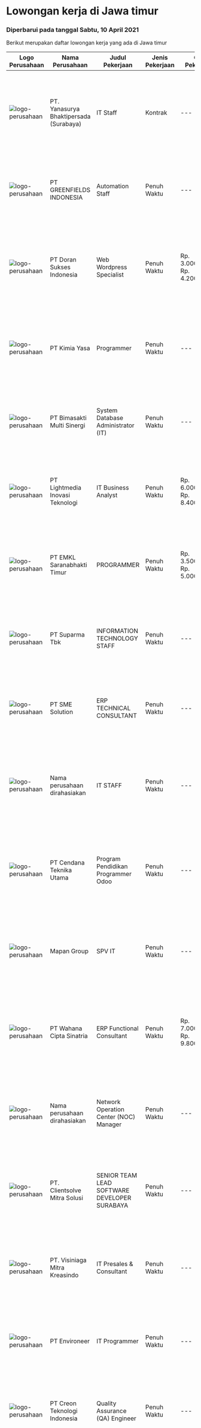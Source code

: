 
  # Lowongan kerja di Jawa timur

  ### Diperbarui pada tanggal Sabtu, 10 April 2021

  Berikut merupakan daftar lowongan kerja yang ada di Jawa timur

  |Logo Perusahaan | Nama Perusahaan | Judul Pekerjaan | Jenis Pekerjaan | Gaji Pekerjaan | Lokasi | Deskripsi | Tanggal diunggah | Pranala |
  | -------------- | --------------- | --------------- | --------- | --------- | -------------- | ------- | ----------- | ----------- |
  |![logo-perusahaan](https://image-service-cdn.seek.com.au/7bc019dafec952177a63b5ffb17a8a8aa914720c/ee4dce1061f3f616224767ad58cb2fc751b8d2dc)|PT. Yanasurya Bhaktipersada (Surabaya)|IT Staff|Kontrak|---|Sidoarjo|Tugas: Memenuhi kebutuhan manajemen dalam pembuatan dan pengembangan program dengan mempertimbangkan kemudahan penggunanya (user friendly) Maintenance...|Sabtu, 10 April 2021|https://www.jobstreet.co.id/id/job/it-staff-3503423?token=0~3db1cdf3-4627-4489-9ce3-66040a5db735&sectionRank=1&jobId=jobstreet-id-job-3503423|
|![logo-perusahaan](https://image-service-cdn.seek.com.au/60c357399ef38bacaa9c53881fe8f28eb77cf89c/ee4dce1061f3f616224767ad58cb2fc751b8d2dc)|PT GREENFIELDS INDONESIA|Automation Staff|Penuh Waktu|---|Malang|Job Description of Automation Staff : Manage system provider vendor for MES and Industrial IoT Develop and propose digitalization roadmap Manage...|Jumat, 09 April 2021|https://www.jobstreet.co.id/id/job/automation-staff-3502460?token=0~3db1cdf3-4627-4489-9ce3-66040a5db735&sectionRank=2&jobId=jobstreet-id-job-3502460|
|![logo-perusahaan](https://image-service-cdn.seek.com.au/340802554fd1bac21010fc4cfe16269f86c52368/ee4dce1061f3f616224767ad58cb2fc751b8d2dc)|PT Doran Sukses Indonesia|Web Wordpress Specialist|Penuh Waktu|Rp. 3.000.000-Rp. 4.200.000|Surabaya|PERHATIAN !!CANTUMKAN LINK PORTFOLIO WORDPRESS ANDA PADA KOLOM "MENGAPA MEREKRUT SAYA"Melakukan pemeliharaan Web perusahaan berbasis...|Jumat, 09 April 2021|https://www.jobstreet.co.id/id/job/web-wordpress-specialist-3496104?token=0~3db1cdf3-4627-4489-9ce3-66040a5db735&sectionRank=3&jobId=jobstreet-id-job-3496104|
|![logo-perusahaan](https://us.123rf.com/450wm/pavelstasevich/pavelstasevich1811/pavelstasevich181101027/112815900-stock-vector-no-image-available-icon-flat-vector.jpg?ver=6)|PT Kimia Yasa|Programmer|Penuh Waktu|---|Surabaya|Bertanggung jawab dalam pemenuhan kebutuhan program perusahaan sesuai target yang ditentukanKualifikasi :1. Menguasai bahasa pemrograman PHP2....|Jumat, 09 April 2021|https://www.jobstreet.co.id/id/job/programmer-3503210?token=0~3db1cdf3-4627-4489-9ce3-66040a5db735&sectionRank=4&jobId=jobstreet-id-job-3503210|
|![logo-perusahaan](https://image-service-cdn.seek.com.au/aef4e7e18f9d58d016e052ddd1fa738ea34d653c/ee4dce1061f3f616224767ad58cb2fc751b8d2dc)|PT Bimasakti Multi Sinergi|System Database Administrator (IT)|Penuh Waktu|---|Sidoarjo|Managing optimal installation and configuration of RDBMS and NoSQL database like Percona Xtradb Cluster, MySQL, Postgres, Mongodb, and ProxySQL...|Kamis, 08 April 2021|https://www.jobstreet.co.id/id/job/system-database-administrator-it-3502084?token=0~3db1cdf3-4627-4489-9ce3-66040a5db735&sectionRank=5&jobId=jobstreet-id-job-3502084|
|![logo-perusahaan](https://image-service-cdn.seek.com.au/e6f28b5f379a1eb1827750795879acbf69f6bc55/ee4dce1061f3f616224767ad58cb2fc751b8d2dc)|PT Lightmedia Inovasi Teknologi|IT Business Analyst|Penuh Waktu|Rp. 6.000.000-Rp. 8.400.000|Jawa Timur|Hallo, kami PT Lightmedia Inovasi Teknologi sedang mencari Business Analyst. Pekerjaan full time remote, yang artinya bisa dari rumah. Ini posisi...|Kamis, 08 April 2021|https://www.jobstreet.co.id/id/job/it-business-analyst-3501524?token=0~3db1cdf3-4627-4489-9ce3-66040a5db735&sectionRank=6&jobId=jobstreet-id-job-3501524|
|![logo-perusahaan](https://image-service-cdn.seek.com.au/81cbcf521f436584378b14c393ce92c17f5a6377/ee4dce1061f3f616224767ad58cb2fc751b8d2dc)|PT EMKL Saranabhakti Timur|PROGRAMMER|Penuh Waktu|Rp. 3.500.000-Rp. 5.000.000|Surabaya|1. Maksimal 30 tahun.2. Pendidikan minimal D3 Teknik Komputer, Ilmu  Komputer/ Teknologi Informasi, atau yang setara.3. Pengalaman programmer minimal...|Kamis, 08 April 2021|https://www.jobstreet.co.id/id/job/programmer-3489943?token=0~3db1cdf3-4627-4489-9ce3-66040a5db735&sectionRank=7&jobId=jobstreet-id-job-3489943|
|![logo-perusahaan](https://image-service-cdn.seek.com.au/39c0f68e64930cfb19f0bdcd83b18e0549d1858c/ee4dce1061f3f616224767ad58cb2fc751b8d2dc)|PT Suparma Tbk|INFORMATION TECHNOLOGY STAFF|Penuh Waktu|---|Surabaya|Ability to use the VB.Net and Oracle programming Able to do any desktop / mobile/ web programming Have a Bachelor degree in computer science /...|Jumat, 09 April 2021|https://www.jobstreet.co.id/id/job/information-technology-staff-3503133?token=0~3db1cdf3-4627-4489-9ce3-66040a5db735&sectionRank=8&jobId=jobstreet-id-job-3503133|
|![logo-perusahaan](https://image-service-cdn.seek.com.au/92e35e006208efd724069a06aa96b2244e64c34e/ee4dce1061f3f616224767ad58cb2fc751b8d2dc)|PT SME Solution|ERP TECHNICAL CONSULTANT|Penuh Waktu|---|Jawa Timur|REQUIREMENT : Will be based in Jakarta (JKT), Semarang (SMG), or Surabaya (SBY) depend on applicant home base Bachelor Degree (S1) from reputable...|Jumat, 09 April 2021|https://www.jobstreet.co.id/id/job/erp-technical-consultant-3495718?token=0~3db1cdf3-4627-4489-9ce3-66040a5db735&sectionRank=9&jobId=jobstreet-id-job-3495718|
|![logo-perusahaan](https://us.123rf.com/450wm/pavelstasevich/pavelstasevich1811/pavelstasevich181101027/112815900-stock-vector-no-image-available-icon-flat-vector.jpg?ver=6)|Nama perusahaan dirahasiakan|IT STAFF|Penuh Waktu|---|Jawa Timur|Pendidikan minimal S1 segala jurusan Untuk posisi programmer harus memiliki pengetahuan mengenai PHP dan bahasa pemrograman lainnya Untuk posisi IT...|Rabu, 07 April 2021|https://www.jobstreet.co.id/id/job/it-staff-3501117?token=0~3db1cdf3-4627-4489-9ce3-66040a5db735&sectionRank=10&jobId=jobstreet-id-job-3501117|
|![logo-perusahaan](https://image-service-cdn.seek.com.au/37644326792c6a6ce79f93836da6ed79890903c1/ee4dce1061f3f616224767ad58cb2fc751b8d2dc)|PT Cendana Teknika Utama|Program Pendidikan Programmer Odoo|Penuh Waktu|---|Malang|Odoo adalah Aplikasi ERP (Enterprise Resource Planning: CRM-Sale-Purchase-Inventory-Manufacture-Accounting-Asset-HR-Payroll etc). Odoo...|Jumat, 09 April 2021|https://www.jobstreet.co.id/id/job/program-pendidikan-programmer-odoo-3494742?token=0~3db1cdf3-4627-4489-9ce3-66040a5db735&sectionRank=11&jobId=jobstreet-id-job-3494742|
|![logo-perusahaan](https://image-service-cdn.seek.com.au/dd90a042240a6f6ffe4afa60ecb566bc2b774974/ee4dce1061f3f616224767ad58cb2fc751b8d2dc)|Mapan Group|SPV IT|Penuh Waktu|---|Surabaya|Kualifikasi :Minimal S1 SI/TIMenguasai Database Engine (SQL Server, Postgre, MongoDB, MySQL, MariaDB)Menguasai penggunaan proses diagram Flowchart,ERD...|Kamis, 08 April 2021|https://www.jobstreet.co.id/id/job/spv-it-3494564?token=0~3db1cdf3-4627-4489-9ce3-66040a5db735&sectionRank=12&jobId=jobstreet-id-job-3494564|
|![logo-perusahaan](https://image-service-cdn.seek.com.au/d33bafa4d937481bf57567e184beddd08a2f76ea/ee4dce1061f3f616224767ad58cb2fc751b8d2dc)|PT Wahana Cipta Sinatria|ERP Functional Consultant|Penuh Waktu|Rp. 7.000.000-Rp. 9.800.000|Surabaya|Requirements: Experienced in Microsoft AX 2012/D365 in module Production Experienced in Microsoft AX 2012/D365 in module Finance Able to join As Soon...|Jumat, 09 April 2021|https://www.jobstreet.co.id/id/job/erp-functional-consultant-3495577?token=0~3db1cdf3-4627-4489-9ce3-66040a5db735&sectionRank=13&jobId=jobstreet-id-job-3495577|
|![logo-perusahaan](https://us.123rf.com/450wm/pavelstasevich/pavelstasevich1811/pavelstasevich181101027/112815900-stock-vector-no-image-available-icon-flat-vector.jpg?ver=6)|Nama perusahaan dirahasiakan|Network Operation Center (NOC) Manager|Penuh Waktu|---|Surabaya|We are looking for an experienced NOC Manager with a proven track record of leading and developing the Network Operation Center function for an...|Kamis, 08 April 2021|https://www.jobstreet.co.id/id/job/network-operation-center-noc-manager-3494023?token=0~3db1cdf3-4627-4489-9ce3-66040a5db735&sectionRank=14&jobId=jobstreet-id-job-3494023|
|![logo-perusahaan](https://image-service-cdn.seek.com.au/cd610ff74f6b14e9edca03718ad697fccc961520/ee4dce1061f3f616224767ad58cb2fc751b8d2dc)|PT. Clientsolve Mitra Solusi|SENIOR  TEAM LEAD  SOFTWARE  DEVELOPER SURABAYA|Penuh Waktu|---|Surabaya|Job Description: Managing the delivery of multiple complex simultaneous system development projects from design through to release. Working closely...|Kamis, 08 April 2021|https://www.jobstreet.co.id/id/job/senior-team-lead-software-developer-surabaya-3489162?token=0~3db1cdf3-4627-4489-9ce3-66040a5db735&sectionRank=15&jobId=jobstreet-id-job-3489162|
|![logo-perusahaan](https://image-service-cdn.seek.com.au/71c053478ea696c9b63573b12aa45c3f5efe590c/ee4dce1061f3f616224767ad58cb2fc751b8d2dc)|PT. Visiniaga Mitra Kreasindo|IT Presales & Consultant|Penuh Waktu|---|Surabaya|Job Spek:Bertanggung jawab atas aktivitas pra-penjualan mulai dari concept, proof of concept, perancangan / desain, boq penawaran, sampai order...|Rabu, 07 April 2021|https://www.jobstreet.co.id/id/job/it-presales-consultant-3493832?token=0~3db1cdf3-4627-4489-9ce3-66040a5db735&sectionRank=16&jobId=jobstreet-id-job-3493832|
|![logo-perusahaan](https://image-service-cdn.seek.com.au/c44c2652c8a18e1c18cbfbb1707a3c2560df51f8/ee4dce1061f3f616224767ad58cb2fc751b8d2dc)|PT Environeer|IT Programmer|Penuh Waktu|---|Surabaya|Responsibilities: Programming WEB based CAD System Planning &amp; reporting progress Requirement : Max 30 years old Min 3 years experience in related...|Jumat, 09 April 2021|https://www.jobstreet.co.id/id/job/it-programmer-3495757?token=0~3db1cdf3-4627-4489-9ce3-66040a5db735&sectionRank=17&jobId=jobstreet-id-job-3495757|
|![logo-perusahaan](https://image-service-cdn.seek.com.au/78901259d4decf231e925fe499347bc599591a6f/ee4dce1061f3f616224767ad58cb2fc751b8d2dc)|PT Creon Teknologi Indonesia|Quality Assurance (QA) Engineer|Penuh Waktu|---|Surabaya|Job Responsibilities: Software testing of e-Commerce and websites. Prepare and set up test framework and environment. Participate in software design...|Jumat, 09 April 2021|https://www.jobstreet.co.id/id/job/quality-assurance-qa-engineer-3502788?token=0~3db1cdf3-4627-4489-9ce3-66040a5db735&sectionRank=18&jobId=jobstreet-id-job-3502788|
|![logo-perusahaan](https://image-service-cdn.seek.com.au/78901259d4decf231e925fe499347bc599591a6f/ee4dce1061f3f616224767ad58cb2fc751b8d2dc)|PT Creon Teknologi Indonesia|C# .NET Developer|Penuh Waktu|---|Surabaya|Job Responsibilities: Involved in all phases of the software development life cycle – from requirements analysis, development, testing and...|Jumat, 09 April 2021|https://www.jobstreet.co.id/id/job/c-net-developer-3502840?token=0~3db1cdf3-4627-4489-9ce3-66040a5db735&sectionRank=19&jobId=jobstreet-id-job-3502840|
|![logo-perusahaan](https://image-service-cdn.seek.com.au/78901259d4decf231e925fe499347bc599591a6f/ee4dce1061f3f616224767ad58cb2fc751b8d2dc)|PT Creon Teknologi Indonesia|Mobile Developer|Penuh Waktu|---|Surabaya|Job Responsibilities: Design, develop, implement, and test stand-alone native mobile Android and iOS applications Develop, support and test digital...|Jumat, 09 April 2021|https://www.jobstreet.co.id/id/job/mobile-developer-3502879?token=0~3db1cdf3-4627-4489-9ce3-66040a5db735&sectionRank=20&jobId=jobstreet-id-job-3502879|
|![logo-perusahaan](https://image-service-cdn.seek.com.au/eab1ce0d3e3a2d7f2eeb2c52c779d30ec6fefd11/ee4dce1061f3f616224767ad58cb2fc751b8d2dc)|PT Magicsoft Asia Systems|Go Developer|Penuh Waktu|---|Malang|In terms of technical expertise, you'll:   Have a knowledge with Go. We only work with clean, well-tested, idiomatic code. Know all about Linux and be...|Jumat, 09 April 2021|https://www.jobstreet.co.id/id/job/go-developer-3490680?token=0~3db1cdf3-4627-4489-9ce3-66040a5db735&sectionRank=21&jobId=jobstreet-id-job-3490680|
|![logo-perusahaan](https://image-service-cdn.seek.com.au/d9a651ea2f08fb6f35c555f92280726aeb5751b3/ee4dce1061f3f616224767ad58cb2fc751b8d2dc)|Tempu Rejo|Application Engineer/ SW Developer|Penuh Waktu|---|Jember|Candidate must possess at least Bachelor's Degree in Computer Science/Information Technology or equivalent. Required language(s): Bahasa Indonesia,...|Jumat, 09 April 2021|https://www.jobstreet.co.id/id/job/application-engineer-sw-developer-3502609?token=0~3db1cdf3-4627-4489-9ce3-66040a5db735&sectionRank=22&jobId=jobstreet-id-job-3502609|
|![logo-perusahaan](https://us.123rf.com/450wm/pavelstasevich/pavelstasevich1811/pavelstasevich181101027/112815900-stock-vector-no-image-available-icon-flat-vector.jpg?ver=6)|Nama perusahaan dirahasiakan|Lead Software Engineer|Penuh Waktu|Rp. 17.000.000-Rp. 23.800.000|Jawa Timur|We are assembling a team. We are seeking for talented programmers to develop a b2b solution for a new project. Ideal candidates would be engineers...|Jumat, 09 April 2021|https://www.jobstreet.co.id/id/job/lead-software-engineer-3502452?token=0~3db1cdf3-4627-4489-9ce3-66040a5db735&sectionRank=23&jobId=jobstreet-id-job-3502452|
|![logo-perusahaan](https://image-service-cdn.seek.com.au/3f66afd60fced1fa945085b84065eb5257610930/ee4dce1061f3f616224767ad58cb2fc751b8d2dc)|PT Adikriya Intisusatya|Android Programmer|Paruh Waktu|---|Surabaya|Menguasai pemrograman Android native java / kotlin Menguasai pemrograman hybrid (react, ionic, atau flutter) adalah nilai plus Memahami konsep dasar...|Rabu, 07 April 2021|https://www.jobstreet.co.id/id/job/android-programmer-3500608?token=0~3db1cdf3-4627-4489-9ce3-66040a5db735&sectionRank=24&jobId=jobstreet-id-job-3500608|
|![logo-perusahaan](https://image-service-cdn.seek.com.au/0771bd6278fe4d4c05d77e989148a4e868d6fbac/ee4dce1061f3f616224767ad58cb2fc751b8d2dc)|PT Genesys Integrated Indonesia|Web Developer|Kontrak|---|Surabaya|We are looking for an Web Developer to create organized and integrated software. The ideal candidate should have experience about programming, possess...|Kamis, 08 April 2021|https://www.jobstreet.co.id/id/job/web-developer-3494219?token=0~3db1cdf3-4627-4489-9ce3-66040a5db735&sectionRank=25&jobId=jobstreet-id-job-3494219|
|![logo-perusahaan](https://image-service-cdn.seek.com.au/5540e9b59290cebacfff7858722d5ede593231d9/ee4dce1061f3f616224767ad58cb2fc751b8d2dc)|PT. Salam Pacific Indonesia Lines|Programmer|Penuh Waktu|---|Jawa Timur|Candidate must possess at least a Bachelor's Degree, Master's Degree / Post Graduate Degree, Computer Science/Information Technology, Engineering...|Rabu, 07 April 2021|https://www.jobstreet.co.id/id/job/programmer-3493300?token=0~3db1cdf3-4627-4489-9ce3-66040a5db735&sectionRank=26&jobId=jobstreet-id-job-3493300|
|![logo-perusahaan](https://image-service-cdn.seek.com.au/19b64dc0cc941a960602e28f7d4304abd327b95c/ee4dce1061f3f616224767ad58cb2fc751b8d2dc)|camLine  Pte Ltd|SOFTWARE DEVELOPER|Penuh Waktu|---|Surabaya|Involve in the entire development cycle from requirements analysis to design, coding, testing, implementation and support Overseas travel will be...|Rabu, 07 April 2021|https://www.jobstreet.co.id/id/job/software-developer-3500310?token=0~3db1cdf3-4627-4489-9ce3-66040a5db735&sectionRank=27&jobId=jobstreet-id-job-3500310|
|![logo-perusahaan](https://image-service-cdn.seek.com.au/8c42b48609d4bb354e67f19d01ae1f4c43213352/ee4dce1061f3f616224767ad58cb2fc751b8d2dc)|PT Sentra Vidya Utama|Technical Support|Penuh Waktu|Rp. 5.000.000-Rp. 6.500.000|Surabaya|Deskripsi Pekerjaan: Melakukan migrasi dan mengevaluasi data Membuat report hasil analisa dan hasil migrasi data Melakukan instalasi/setting aplikasi...|Selasa, 06 April 2021|https://www.jobstreet.co.id/id/job/technical-support-3499234?token=0~3db1cdf3-4627-4489-9ce3-66040a5db735&sectionRank=28&jobId=jobstreet-id-job-3499234|
|![logo-perusahaan](https://image-service-cdn.seek.com.au/cd610ff74f6b14e9edca03718ad697fccc961520/ee4dce1061f3f616224767ad58cb2fc751b8d2dc)|PT. Clientsolve Mitra Solusi|MIDDLE  DEVELOPER  SURABAYA|Penuh Waktu|---|Surabaya|Candidate must possess at least Bachelor's Degree (S1) in Computer Science, Information Technology or equivalent. Preferable from reputable University...|Kamis, 08 April 2021|https://www.jobstreet.co.id/id/job/middle-developer-surabaya-3489171?token=0~3db1cdf3-4627-4489-9ce3-66040a5db735&sectionRank=29&jobId=jobstreet-id-job-3489171|
|![logo-perusahaan](https://image-service-cdn.seek.com.au/2ee0e464b3a7f084211220fa7913ba46d64aa351/ee4dce1061f3f616224767ad58cb2fc751b8d2dc)|Revo Apps Indonesia|Senior Programmer Web dan Mobile Apps|Penuh Waktu|Rp. 4.000.000-Rp. 5.600.000|Surabaya|Ayo bergabung dengan puluhan programmer lainnya di REVO APPS untuk membangun ecommerce / toko online / marketplace untuk masa depan yang jelas dan...|Kamis, 08 April 2021|https://www.jobstreet.co.id/id/job/senior-programmer-web-dan-mobile-apps-3501800?token=0~3db1cdf3-4627-4489-9ce3-66040a5db735&sectionRank=30&jobId=jobstreet-id-job-3501800|


  [Kembali ke daftar lowongan kerja 🔙](../README.md#daftar-lowongan-kerja)
  